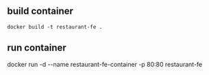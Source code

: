 ## build container
`docker build -t restaurant-fe .`


## run container
docker run -d --name restaurant-fe-container -p 80:80 restaurant-fe